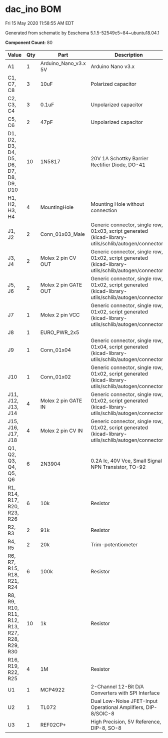 # dac_ino BOM

Fri 15 May 2020 11:58:55 AM EDT

Generated from schematic by Eeschema 5.1.5-52549c5~84~ubuntu18.04.1

**Component Count:** 80

| Value | Qty | Part | Description | Vendor |
| ----- | --- | ---- | ----------- | ------ |
| A1 | 1 | Arduino_Nano_v3.x 5V | Arduino Nano v3.x |  |
| C1, C7, C8 | 3 | 10uF | Polarized capacitor |  |
| C2, C3, C4 | 3 | 0.1uF | Unpolarized capacitor |  |
| C5, C6 | 2 | 47pF | Unpolarized capacitor |  |
| D1, D2, D3, D4, D5, D6, D7, D8, D9, D10 | 10 | 1N5817 | 20V 1A Schottky Barrier Rectifier Diode, DO-41 |  |
| H1, H2, H3, H4 | 4 | MountingHole | Mounting Hole without connection |  |
| J1, J2 | 2 | Conn_01x03_Male | Generic connector, single row, 01x03, script generated (kicad-library-utils/schlib/autogen/connector/) |  |
| J3, J4 | 2 | Molex 2 pin CV OUT | Generic connector, single row, 01x02, script generated (kicad-library-utils/schlib/autogen/connector/) |  |
| J5, J6 | 2 | Molex 2 pin GATE OUT | Generic connector, single row, 01x02, script generated (kicad-library-utils/schlib/autogen/connector/) |  |
| J7 | 1 | Molex 2 pin VCC  | Generic connector, single row, 01x02, script generated (kicad-library-utils/schlib/autogen/connector/) |  |
| J8 | 1 | EURO_PWR_2x5 |  |  |
| J9 | 1 | Conn_01x04 | Generic connector, single row, 01x04, script generated (kicad-library-utils/schlib/autogen/connector/) |  |
| J10 | 1 | Conn_01x02 | Generic connector, single row, 01x02, script generated (kicad-library-utils/schlib/autogen/connector/) |  |
| J11, J12, J13, J14 | 4 | Molex 2 pin GATE IN | Generic connector, single row, 01x02, script generated (kicad-library-utils/schlib/autogen/connector/) |  |
| J15, J16, J17, J18 | 4 | Molex 2 pin CV IN | Generic connector, single row, 01x02, script generated (kicad-library-utils/schlib/autogen/connector/) |  |
| Q1, Q2, Q3, Q4, Q5, Q6 | 6 | 2N3904 | 0.2A Ic, 40V Vce, Small Signal NPN Transistor, TO-92 |  |
| R1, R14, R17, R20, R23, R26 | 6 | 10k | Resistor |  |
| R2, R3 | 2 | 91k | Resistor |  |
| R4, R5 | 2 | 20k | Trim-potentiometer |  |
| R6, R7, R15, R18, R21, R24 | 6 | 100k | Resistor |  |
| R8, R9, R10, R11, R12, R13, R27, R28, R29, R30 | 10 | 1k | Resistor |  |
| R16, R19, R22, R25 | 4 | 1M | Resistor |  |
| U1 | 1 | MCP4922 | 2-Channel 12-Bit D/A Converters with SPI Interface |  |
| U2 | 1 | TL072 | Dual Low-Noise JFET-Input Operational Amplifiers, DIP-8/SOIC-8 |  |
| U3 | 1 | REF02CP+ | High Precision, 5V Reference, DIP-8, SO-8 |  |
    
